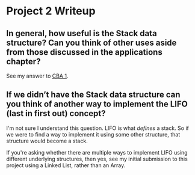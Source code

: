 # Project 2 Writeup

## In general, how useful is the Stack data structure? Can you think of other uses aside from those discussed in the applications chapter? 

See my answer to [CBA 1](https://landmark.instructure.com/courses/3993/assignments/97844/submissions/4514).

## If we didn’t have the Stack data structure can you think of another way to implement the LIFO (last in first out) concept? 

I'm not sure I understand this question.  LIFO is what *defines* a stack.  So if we were to find a way to implement it using some other structure, that structure would become a stack.  

If you're asking whether there are multiple ways to implement LIFO using different underlying structures, then yes, see my initial submission to this project using a Linked List, rather than an Array.  